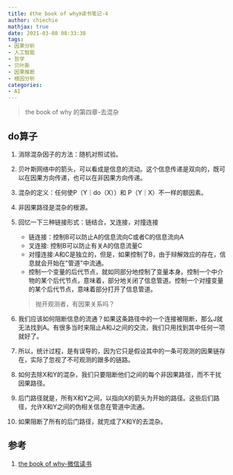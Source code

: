 ```yaml
---
title: 《the book of why》读书笔记-4
author: chiechie
mathjax: true
date: 2021-03-08 08:33:38
tags: 
- 因果分析
- 人工智能
- 哲学
- 贝叶斯
- 因果推断
- 根因分析
categories: 
- AI
---
```


> the book of why 的第四章-去混杂

 



## do算子
1. 消除混杂因子的方法：随机对照试验。
1. 贝叶斯网络中的箭头，可以看成是信息的流动。这个信息传递是双向的，既可以在因果方向传递，也可以在非因果方向传递。
3. 混杂的定义：任何使P（Y｜do（X））和 P（Y｜X）不一样的额因素。
2. 非因果路径是混杂的根源。
3. 回忆一下三种链接形式：链结合，叉连接，对撞连接
    
    - 链连接：控制B可以防止A的信息流向C或者C的信息流向A
    - 叉连接: 控制B可以防止有关A的信息流量C
    - 对撞连接:A和C是独立的，但是，如果控制了B，由于辩解效应的存在，信息就会开始在"管道"中流通。
    - 控制一个变量的后代节点，就如同部分地控制了变量本身。控制一个中介物的某个后代节点，意味着，部分地关闭了信息管道。控制一个对撞变量的某个后代节点，意味着部分打开了信息管道。
   > 抛开观测者，有因果关系吗？
4. 我们应该如何阻断信息的流通？如果这条路径中的一个连接被阻断，那么J就无法找到A。有很多当时来阻止A和J之间的交流，我们只用找到其中任何一项就好了。
5. 所以，统计过程，是有误导的，因为它只是假设其中的一条可观测的因果链存在，实际了忽视了不可观测的跟多的链路。
6. 如何去除X和Y的混杂，我们只要阻断他们之间的每个非因果路径，而不干扰因果路径。
7. 后门路径就是，所有X和Y之间，以指向X的箭头为开始的路径。这些后们路径，允许X和Y之间的伪相关信息在管道中流通。
8. 如果阻断了所有的后门路径，就完成了X和Y的去混杂。





## 参考

1. [the book of why-微信读书](http://bayes.cs.ucla.edu/WHY/why-intro.pdf)
